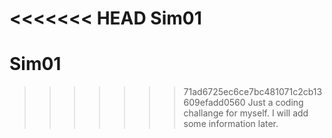 <<<<<<< HEAD
Sim01
=======
# Sim01

>>>>>>> 71ad6725ec6ce7bc481071c2cb13609efadd0560
Just a coding challange for myself. I will add some information later.
